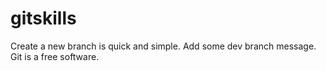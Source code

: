# gitskills
Create a new branch is quick and simple.
Add some dev branch message.
Git is a free software.